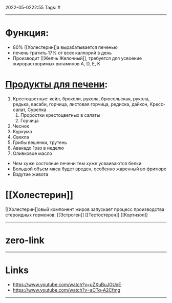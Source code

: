 2022-05-0222:55
Tags: #

---
# Функция:
- 80% [[Холестерин]]а вырабатывается печенью
- печень тратить 17% от всех каллорий в день 
- Производит [[Желчь Желочный]], требуется для усвоение жирорастворимых витаминов A, D, E, K
# [Продукты для печени](https://www.youtube.com/watch?v=aSS6E38HGik):
1. Крестоцветные: кейл, броколи, рукола, брюсельская, рукола, редька, васаби, горчица, листовая горчица, редиска, дайкон, Кресс-салат, Сурепка
	1. Проростки крестоцветных в салаты
	2. Горчица 
2. Чеснок
3. Куркума
4. Свекла
5. Грибы вешенки, трутень
6. Авакадо 1раз в неделю
7. Оливковое масло


- Чем хуже состояние печени тем хуже усваиваются белки
- Большой объем мяса будет вреден, особенно жаренный во фритюре
- Вздутие живота


# [[Холестерин]] 
[[Холестерин]]овый  компонент жиров запускает процесс производства стероидных гормонов: [[Эстроген]] [[Тестостерон]] [[Кортизол]]


---
# zero-link


---
# Links

- https://www.youtube.com/watch?v=uZXuBuJGUxE
- https://www.youtube.com/watch?v=aCTq-A2Cfmg

---